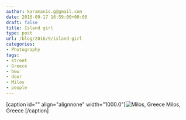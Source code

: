 ```yaml
---
author: karamanis.g@gmail.com
date: 2016-09-17 16:59:00+00:00
draft: false
title: Island girl
type: post
url: /blog/2016/9/island-girl
categories:
- Photography
tags:
- street
- Greece
- b&w
- door
- Milos
- people
---
```


[caption id="" align="alignnone" width="1000.0"]![ Milos, Greece ](/images/2016-09-17-20169island-girl/image-asset.jpeg)
 Milos, Greece [/caption]
